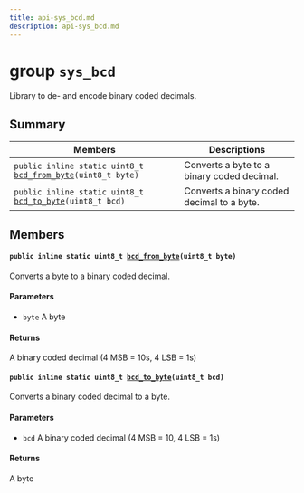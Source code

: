 ```yaml
---
title: api-sys_bcd.md
description: api-sys_bcd.md
---
```

# group `sys_bcd` 

Library to de- and encode binary coded decimals.

## Summary

 Members                        | Descriptions                                
--------------------------------|---------------------------------------------
`public inline static uint8_t `[`bcd_from_byte`](#group__sys__bcd_1gab45d652e5be4ad8abde042a9f3d65820)`(uint8_t byte)`            | Converts a byte to a binary coded decimal.
`public inline static uint8_t `[`bcd_to_byte`](#group__sys__bcd_1ga6657ea853241538780eca8dbafc60f75)`(uint8_t bcd)`            | Converts a binary coded decimal to a byte.

## Members

#### `public inline static uint8_t `[`bcd_from_byte`](#group__sys__bcd_1gab45d652e5be4ad8abde042a9f3d65820)`(uint8_t byte)` 

Converts a byte to a binary coded decimal.

#### Parameters
* `byte` A byte

#### Returns
A binary coded decimal (4 MSB = 10s, 4 LSB = 1s)

#### `public inline static uint8_t `[`bcd_to_byte`](#group__sys__bcd_1ga6657ea853241538780eca8dbafc60f75)`(uint8_t bcd)` 

Converts a binary coded decimal to a byte.

#### Parameters
* `bcd` A binary coded decimal (4 MSB = 10, 4 LSB = 1s)

#### Returns
A byte


